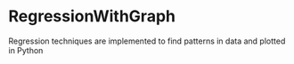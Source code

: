 # RegressionWithGraph
Regression techniques are implemented to find patterns in data and plotted in Python
